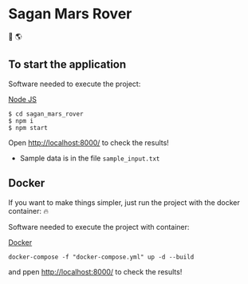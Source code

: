 # Sagan Mars Rover

:space_invader: :earth_americas:

## To start the application

Software needed to execute the project:

[Node JS](https://nodejs.org/)

```
$ cd sagan_mars_rover
$ npm i
$ npm start
```

Open [http://localhost:8000/](http://localhost:8000/) to check the results!

- Sample data is in the file `sample_input.txt`

## Docker

If you want to make things simpler, just run the project with the docker container: :fire:

Software needed to execute the project with container:

[Docker](https://docs.docker.com/desktop/)

`docker-compose -f "docker-compose.yml" up -d --build`

and ppen [http://localhost:8000/](http://localhost:8000/) to check the results!
